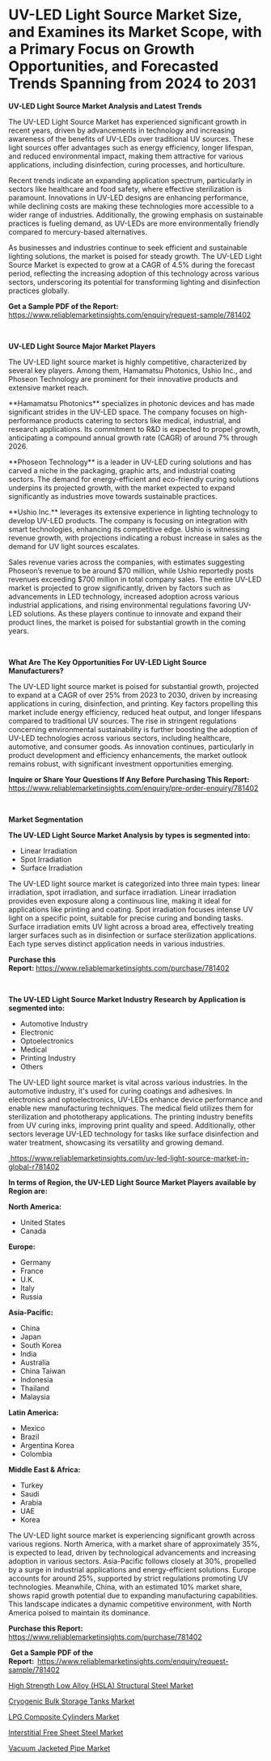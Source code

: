 <p><h1>UV-LED Light Source Market Size, and Examines its Market Scope, with a Primary Focus on Growth Opportunities, and Forecasted Trends Spanning from 2024 to 2031</h1></p><p><strong>UV-LED Light Source Market Analysis and Latest Trends</strong></p>
<p><p>The UV-LED Light Source Market has experienced significant growth in recent years, driven by advancements in technology and increasing awareness of the benefits of UV-LEDs over traditional UV sources. These light sources offer advantages such as energy efficiency, longer lifespan, and reduced environmental impact, making them attractive for various applications, including disinfection, curing processes, and horticulture.</p><p>Recent trends indicate an expanding application spectrum, particularly in sectors like healthcare and food safety, where effective sterilization is paramount. Innovations in UV-LED designs are enhancing performance, while declining costs are making these technologies more accessible to a wider range of industries. Additionally, the growing emphasis on sustainable practices is fueling demand, as UV-LEDs are more environmentally friendly compared to mercury-based alternatives.</p><p>As businesses and industries continue to seek efficient and sustainable lighting solutions, the market is poised for steady growth. The UV-LED Light Source Market is expected to grow at a CAGR of 4.5% during the forecast period, reflecting the increasing adoption of this technology across various sectors, underscoring its potential for transforming lighting and disinfection practices globally.</p></p>
<p><strong>Get a Sample PDF of the Report:&nbsp;</strong> <a href="https://www.reliablemarketinsights.com/enquiry/request-sample/781402?utm_campaign=1331&utm_medium=2&utm_source=Github&utm_content=ia&utm_term=15102024&utm_id=uv-led-light-source">https://www.reliablemarketinsights.com/enquiry/request-sample/781402</a></p>
<p>&nbsp;</p>
<p><strong>UV-LED Light Source Major Market Players</strong></p>
<p><p>The UV-LED light source market is highly competitive, characterized by several key players. Among them, Hamamatsu Photonics, Ushio Inc., and Phoseon Technology are prominent for their innovative products and extensive market reach.</p><p>**Hamamatsu Photonics** specializes in photonic devices and has made significant strides in the UV-LED space. The company focuses on high-performance products catering to sectors like medical, industrial, and research applications. Its commitment to R&D is expected to propel growth, anticipating a compound annual growth rate (CAGR) of around 7% through 2026.</p><p>**Phoseon Technology** is a leader in UV-LED curing solutions and has carved a niche in the packaging, graphic arts, and industrial coating sectors. The demand for energy-efficient and eco-friendly curing solutions underpins its projected growth, with the market expected to expand significantly as industries move towards sustainable practices.</p><p>**Ushio Inc.** leverages its extensive experience in lighting technology to develop UV-LED products. The company is focusing on integration with smart technologies, enhancing its competitive edge. Ushio is witnessing revenue growth, with projections indicating a robust increase in sales as the demand for UV light sources escalates.</p><p>Sales revenue varies across the companies, with estimates suggesting Phoseon’s revenue to be around $70 million, while Ushio reportedly posts revenues exceeding $700 million in total company sales. The entire UV-LED market is projected to grow significantly, driven by factors such as advancements in LED technology, increased adoption across various industrial applications, and rising environmental regulations favoring UV-LED solutions. As these players continue to innovate and expand their product lines, the market is poised for substantial growth in the coming years.</p></p>
<p>&nbsp;</p>
<p><strong>What Are The Key Opportunities For UV-LED Light Source Manufacturers?</strong></p>
<p><p>The UV-LED light source market is poised for substantial growth, projected to expand at a CAGR of over 25% from 2023 to 2030, driven by increasing applications in curing, disinfection, and printing. Key factors propelling this market include energy efficiency, reduced heat output, and longer lifespans compared to traditional UV sources. The rise in stringent regulations concerning environmental sustainability is further boosting the adoption of UV-LED technologies across various sectors, including healthcare, automotive, and consumer goods. As innovation continues, particularly in product development and efficiency enhancements, the market outlook remains robust, with significant investment opportunities emerging.</p></p>
<p><strong>Inquire or Share Your Questions If Any Before Purchasing This Report:</strong> <a href="https://www.reliablemarketinsights.com/enquiry/pre-order-enquiry/781402?utm_campaign=1331&utm_medium=2&utm_source=Github&utm_content=ia&utm_term=15102024&utm_id=uv-led-light-source">https://www.reliablemarketinsights.com/enquiry/pre-order-enquiry/781402</a></p>
<p>&nbsp;</p>
<p><strong>Market Segmentation</strong></p>
<p><strong>The UV-LED Light Source Market Analysis by types is segmented into:</strong></p>
<p><ul><li>Linear Irradiation</li><li>Spot Irradiation</li><li>Surface Irradiation</li></ul></p>
<p><p>The UV-LED light source market is categorized into three main types: linear irradiation, spot irradiation, and surface irradiation. Linear irradiation provides even exposure along a continuous line, making it ideal for applications like printing and coating. Spot irradiation focuses intense UV light on a specific point, suitable for precise curing and bonding tasks. Surface irradiation emits UV light across a broad area, effectively treating larger surfaces such as in disinfection or surface sterilization applications. Each type serves distinct application needs in various industries.</p></p>
<p><strong>Purchase this Report:&nbsp;</strong><a href="https://www.reliablemarketinsights.com/purchase/781402?utm_campaign=1331&utm_medium=2&utm_source=Github&utm_content=ia&utm_term=15102024&utm_id=uv-led-light-source">https://www.reliablemarketinsights.com/purchase/781402</a></p>
<p>&nbsp;</p>
<p><strong>The UV-LED Light Source Market Industry Research by Application is segmented into:</strong></p>
<p><ul><li>Automotive Industry</li><li>Electronic</li><li>Optoelectronics</li><li>Medical</li><li>Printing Industry</li><li>Others</li></ul></p>
<p><p>The UV-LED light source market is vital across various industries. In the automotive industry, it's used for curing coatings and adhesives. In electronics and optoelectronics, UV-LEDs enhance device performance and enable new manufacturing techniques. The medical field utilizes them for sterilization and phototherapy applications. The printing industry benefits from UV curing inks, improving print quality and speed. Additionally, other sectors leverage UV-LED technology for tasks like surface disinfection and water treatment, showcasing its versatility and growing demand.</p></p>
<p><a href="https://www.reliablemarketinsights.com/uv-led-light-source-market-in-global-r781402?utm_campaign=1331&utm_medium=2&utm_source=Github&utm_content=ia&utm_term=15102024&utm_id=uv-led-light-source">&nbsp;https://www.reliablemarketinsights.com/uv-led-light-source-market-in-global-r781402</a></p>
<p><strong>In terms of Region, the UV-LED Light Source Market Players available by Region are:</strong></p>
<p>
    <p> <strong> North America: </strong>
        <ul>
            <li>United States</li>
            <li>Canada</li>
        </ul>
        </p> 
    <p> <strong> Europe: </strong>
        <ul>
            <li>Germany</li>
            <li>France</li>
            <li>U.K.</li>
            <li>Italy</li>
            <li>Russia</li>
        </ul>
        </p> 
    <p> <strong> Asia-Pacific: </strong>
        <ul>
            <li>China</li>
            <li>Japan</li>
            <li>South Korea</li>
            <li>India</li>
            <li>Australia</li>
            <li>China Taiwan</li>
            <li>Indonesia</li>
            <li>Thailand</li>
            <li>Malaysia</li>
        </ul>
        </p> 
    <p> <strong> Latin America: </strong>
        <ul>
            <li>Mexico</li>
            <li>Brazil</li>
            <li>Argentina Korea</li>
            <li>Colombia</li>
        </ul>
        </p> 
    <p> <strong> Middle East & Africa: </strong>
        <ul>
            <li>Turkey</li>
            <li>Saudi</li>
            <li>Arabia</li>
            <li>UAE</li>
            <li>Korea</li>
        </ul>
    </p>
    </p>
<p><p>The UV-LED light source market is experiencing significant growth across various regions. North America, with a market share of approximately 35%, is expected to lead, driven by technological advancements and increasing adoption in various sectors. Asia-Pacific follows closely at 30%, propelled by a surge in industrial applications and energy-efficient solutions. Europe accounts for around 25%, supported by strict regulations promoting UV technologies. Meanwhile, China, with an estimated 10% market share, shows rapid growth potential due to expanding manufacturing capabilities. This landscape indicates a dynamic competitive environment, with North America poised to maintain its dominance.</p></p>
<p><strong>Purchase this Report: </strong><a href="https://www.reliablemarketinsights.com/purchase/781402?utm_campaign=1331&utm_medium=2&utm_source=Github&utm_content=ia&utm_term=15102024&utm_id=uv-led-light-source">https://www.reliablemarketinsights.com/purchase/781402</a></p>
<p>&nbsp;<strong>Get a Sample PDF of the Report:&nbsp;&nbsp;</strong><a href="https://www.reliablemarketinsights.com/enquiry/request-sample/781402?utm_campaign=1331&utm_medium=2&utm_source=Github&utm_content=ia&utm_term=15102024&utm_id=uv-led-light-source">https://www.reliablemarketinsights.com/enquiry/request-sample/781402</a></p>
<p><strong></strong></p>
<p><p><a href="https://www.linkedin.com/pulse/high-strength-low-alloy-hsla-structural-steel-market-navigating-j6tce?trk=public_post_embed_feed-article-content&utm_campaign=1331&utm_medium=2&utm_source=Github&utm_content=ia&utm_term=15102024&utm_id=uv-led-light-source">High Strength Low Alloy (HSLA) Structural Steel Market</a></p><p><a href="https://www.linkedin.com/pulse/in-depth-cryogenic-bulk-storage-tanks-market-review-size-fzjbe?trk=public_post_embed_feed-article-content&utm_campaign=1331&utm_medium=2&utm_source=Github&utm_content=ia&utm_term=15102024&utm_id=uv-led-light-source">Cryogenic Bulk Storage Tanks Market</a></p><p><a href="https://www.linkedin.com/pulse/global-lpg-composite-cylinders-nexus-sector-confluences-regional-wgoge?trk=public_post_embed_feed-article-content&utm_campaign=1331&utm_medium=2&utm_source=Github&utm_content=ia&utm_term=15102024&utm_id=uv-led-light-source">LPG Composite Cylinders Market</a></p><p><a href="https://www.linkedin.com/pulse/interstitial-free-sheet-steel-market-dynamics-application-bqaoe?trk=public_post_embed_feed-article-content&utm_campaign=1331&utm_medium=2&utm_source=Github&utm_content=ia&utm_term=15102024&utm_id=uv-led-light-source">Interstitial Free Sheet Steel Market</a></p><p><a href="https://www.linkedin.com/pulse/global-vacuum-jacketed-pipe-market-forecast-2024-2031-trends-gsxae?trk=public_post_embed_feed-article-content&utm_campaign=1331&utm_medium=2&utm_source=Github&utm_content=ia&utm_term=15102024&utm_id=uv-led-light-source">Vacuum Jacketed Pipe Market</a></p></p>